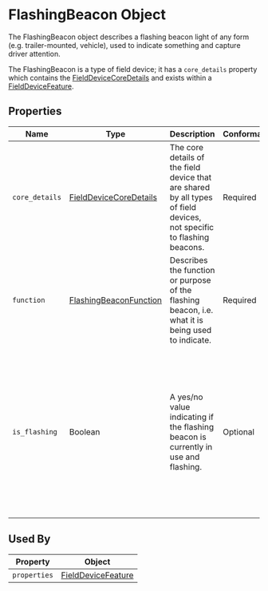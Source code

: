 # FlashingBeacon Object
The FlashingBeacon object describes a flashing beacon light of any form (e.g. trailer-mounted, vehicle), used to indicate something and capture driver attention.

The FlashingBeacon is a type of field device; it has a `core_details` property which contains the [FieldDeviceCoreDetails](/spec-content/objects/FieldDeviceCoreDetails.md) and exists within a [FieldDeviceFeature](/spec-content/objects/FieldDeviceFeature.md).

## Properties 
Name | Type | Description | Conformance | Notes
--- | --- | --- | --- | ---
`core_details` | [FieldDeviceCoreDetails](/spec-content/objects/FieldDeviceCoreDetails.md) | The core details of the field device that are shared by all types of field devices, not specific to flashing beacons. | Required | This property appears on all field devices.
`function` | [FlashingBeaconFunction](/spec-content/enumerated-types/FlashingBeaconFunction.md) | Describes the function or purpose of the flashing beacon, i.e. what it is being used to indicate. | Required |
`is_flashing` | Boolean | A yes/no value indicating if the flashing beacon is currently in use and flashing. | Optional | The `is_flashing` property is optional as it should not be provided if the producer does not know if the beacon is flashing (e.g. if it's in error state or similar).

## Used By
Property | Object
--- | --- 
`properties` | [FieldDeviceFeature](/spec-content/objects/FieldDeviceFeature.md)

